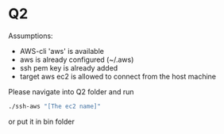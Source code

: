 # Q2
Assumptions:
- AWS-cli 'aws' is available
- aws is already configured (~/.aws)
- ssh pem key is already added
- target aws ec2 is allowed to connect from the host machine

Please navigate into Q2 folder and run
```bash
./ssh-aws "[The ec2 name]"
```
or put it in bin folder